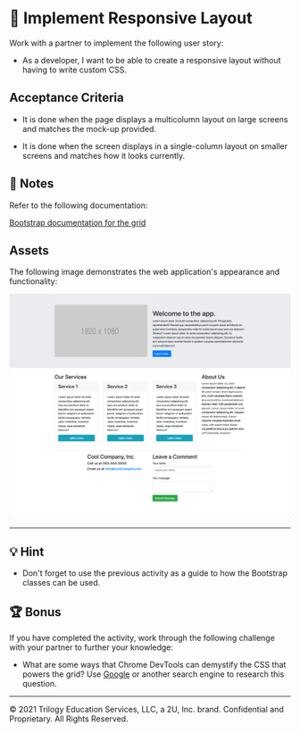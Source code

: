 # 📖 Implement Responsive Layout

Work with a partner to implement the following user story:

* As a developer, I want to be able to create a responsive layout without having to write custom CSS.

## Acceptance Criteria

* It is done when the page displays a multicolumn layout on large screens and matches the mock-up provided.

* It is done when the screen displays in a single-column layout on smaller screens and matches how it looks currently.

## 📝 Notes

Refer to the following documentation:

[Bootstrap documentation for the grid](https://getbootstrap.com/docs/4.5/layout/grid/)

## Assets

The following image demonstrates the web application's appearance and functionality:

![The webpage layout features multiple rows and columns using Bootstrap's grid system.](./Images/01-solved-screenshot.png)

---

## 💡 Hint

* Don't forget to use the previous activity as a guide to how the Bootstrap classes can be used.

## 🏆 Bonus

If you have completed the activity, work through the following challenge with your partner to further your knowledge:

* What are some ways that Chrome DevTools can demystify the CSS that powers the grid? Use [Google](https://www.google.com) or another search engine to research this question.

---

© 2021 Trilogy Education Services, LLC, a 2U, Inc. brand. Confidential and Proprietary. All Rights Reserved.
